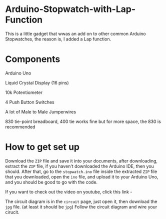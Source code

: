 # Arduino-Stopwatch-with-Lap-Function

This is a little gadget that wwas an add on to other common Arduino Stopwatches, the reason is, I added a Lap function. 

# Components

Arduino Uno

Liquid Crystal Display (16 pins)

10k Potentiometer 

4 Push Button Switches

A lot of Male to Male Jumperwires

830 tie-point breadboard, 400 tie works fine but for more space, the 830 is recommended

# How to get set up

Download the `ZIP` file and save it into your documents, after downloading, extract the `ZIP` file, if you haven't downloaded the Arduino IDE, then you should. After that, go to the `stopwatch.ino` file inside the extracted `ZIP` file that you downloaded, open the `ino` file, and upload it to your Arduino Uno, and you should be good to go with the code.

If you want to check out the video on youtube, click this link - 

The circuit diagram is in the `circuit` page, just open it, then download the `jpg` file. (at least it should be `jpg`) Follow the circuit diagram and wire your cirucit.



